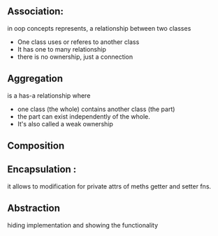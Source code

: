 ## Association:
in oop concepts represents, a relationship between two classes
 
 -  One class uses or referes to another class
 - It has one to many relationship
 - there is no ownership, just a connection


## Aggregation
is a has-a relationship where

- one class (the whole) contains another class (the part)
-  the part can exist independently of the whole.
- It's also called a weak ownership

## Composition



## Encapsulation :
it allows to modification for private attrs of meths
getter and setter fns.

## Abstraction 
hiding implementation and showing the functionality

